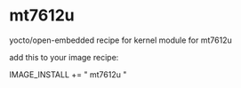 # mt7612u
yocto/open-embedded recipe for kernel module for mt7612u 

add this to your image recipe:

IMAGE_INSTALL += " mt7612u "
